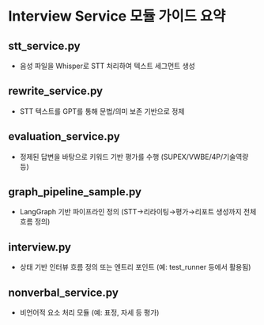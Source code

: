 # Interview Service 모듈 가이드 요약

## stt_service.py
- 음성 파일을 Whisper로 STT 처리하여 텍스트 세그먼트 생성

## rewrite_service.py
- STT 텍스트를 GPT를 통해 문법/의미 보존 기반으로 정제

## evaluation_service.py
- 정제된 답변을 바탕으로 키워드 기반 평가를 수행 (SUPEX/VWBE/4P/기술역량 등)

## graph_pipeline_sample.py
- LangGraph 기반 파이프라인 정의 (STT→리라이팅→평가→리포트 생성까지 전체 흐름 정의)

## interview.py
- 상태 기반 인터뷰 흐름 정의 또는 엔트리 포인트 (예: test_runner 등에서 활용됨)

## nonverbal_service.py
- 비언어적 요소 처리 모듈 (예: 표정, 자세 등 평가)

